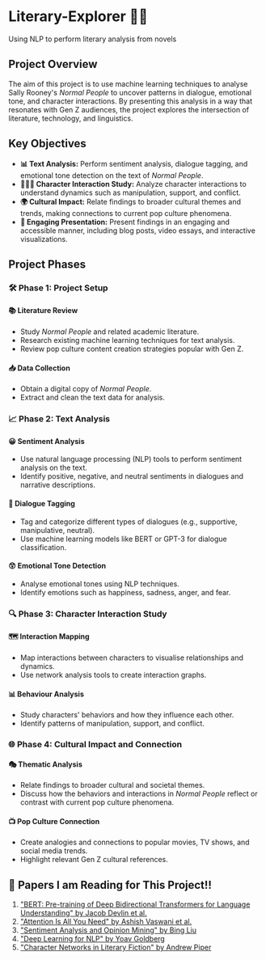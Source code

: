 # Literary-Explorer 📖✨
Using NLP to perform literary analysis from novels 

## Project Overview

The aim of this project is to use machine learning techniques to analyse Sally Rooney's *Normal People* to uncover patterns in dialogue, emotional tone, and character interactions. By presenting this analysis in a way that resonates with Gen Z audiences, the project explores the intersection of literature, technology, and linguistics.

## Key Objectives

- **📊 Text Analysis:** Perform sentiment analysis, dialogue tagging, and emotional tone detection on the text of *Normal People*.
- **🧑‍🤝‍🧑 Character Interaction Study:** Analyze character interactions to understand dynamics such as manipulation, support, and conflict.
- **🌍 Cultural Impact:** Relate findings to broader cultural themes and trends, making connections to current pop culture phenomena.
- **🎨 Engaging Presentation:** Present findings in an engaging and accessible manner, including blog posts, video essays, and interactive visualizations.

## Project Phases

### 🛠️ Phase 1: Project Setup

#### 📚 Literature Review
- Study *Normal People* and related academic literature.
- Research existing machine learning techniques for text analysis.
- Review pop culture content creation strategies popular with Gen Z.

#### 📥 Data Collection
- Obtain a digital copy of *Normal People*.
- Extract and clean the text data for analysis.

### 📈 Phase 2: Text Analysis

#### 😀 Sentiment Analysis
- Use natural language processing (NLP) tools to perform sentiment analysis on the text.
- Identify positive, negative, and neutral sentiments in dialogues and narrative descriptions.

#### 💬 Dialogue Tagging
- Tag and categorize different types of dialogues (e.g., supportive, manipulative, neutral).
- Use machine learning models like BERT or GPT-3 for dialogue classification.

#### 😲 Emotional Tone Detection
- Analyse emotional tones using NLP techniques.
- Identify emotions such as happiness, sadness, anger, and fear.

### 🔍 Phase 3: Character Interaction Study

#### 🗺️ Interaction Mapping
- Map interactions between characters to visualise relationships and dynamics.
- Use network analysis tools to create interaction graphs.

#### 📊 Behaviour Analysis
- Study characters' behaviors and how they influence each other.
- Identify patterns of manipulation, support, and conflict.

### 🌐 Phase 4: Cultural Impact and Connection

#### 🎭 Thematic Analysis
- Relate findings to broader cultural and societal themes.
- Discuss how the behaviors and interactions in *Normal People* reflect or contrast with current pop culture phenomena.

#### 📺 Pop Culture Connection
- Create analogies and connections to popular movies, TV shows, and social media trends.
- Highlight relevant Gen Z cultural references.

## 📄 Papers I am Reading for This Project!!

1. ["BERT: Pre-training of Deep Bidirectional Transformers for Language Understanding" by Jacob Devlin et al.](https://arxiv.org/abs/1810.04805)
2. ["Attention Is All You Need" by Ashish Vaswani et al.](https://arxiv.org/abs/1706.03762)
3. ["Sentiment Analysis and Opinion Mining" by Bing Liu](https://www.cs.uic.edu/~liub/FBS/sentiment-analysis.html)
4. ["Deep Learning for NLP" by Yoav Goldberg](https://www.morganclaypool.com/doi/abs/10.2200/S00762ED1V01Y201703AIM316)
5. ["Character Networks in Literary Fiction" by Andrew Piper](https://www.jstor.org/stable/10.5325/jmedirelicite.32.1.0075)

